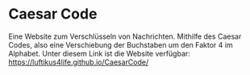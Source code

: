 # Caesar Code

Eine Website zum Verschlüsseln von Nachrichten. Mithilfe des Caesar Codes, also eine Verschiebung der Buchstaben um den Faktor 4 im Alphabet.
Unter diesem Link ist die Website verfügbar:
https://luftikus4life.github.io/CaesarCode/
